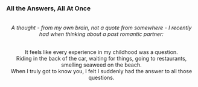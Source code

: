 ### All the Answers, All At Once

<div style="text-align: center">
<br/>
<i>A thought - from my own brain, not a quote from somewhere - I recently had when thinking about a past romantic partner:</i><br/><br/>

It feels like every experience in my childhood was a question.<br/>
Riding in the back of the car, waiting for things, going to restaurants, smelling seaweed on the beach.<br/>
When I truly got to know you, I felt I suddenly had the answer to all those questions.<br/><br/>
</div>

